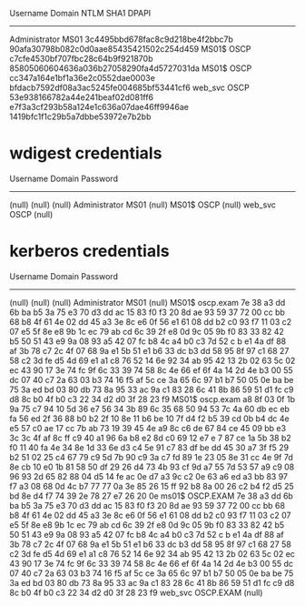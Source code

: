Username       Domain  NTLM                              SHA1                                      DPAPI
--------       ------  ----                              ----                                      -----
Administrator  MS01    3c4495bbd678fac8c9d218be4f2bbc7b  90afa30798b082c0d0aae85435421502c254d459
MS01$          OSCP    c7cfe4530bf707fbc28c64b9f921870b  85805060604636a036b27058290fa4d5727031da
MS01$          OSCP    cc347a164e1bf1a36e2c0552dae0003e  bfdacb7592df08a3ac5245fe004685bf53441cf6
web_svc        OSCP    53e938166782a44e241beaf02d081ff6  e7f3a3cf293b58a124e1c636a07dae46ff9946ae  1419bfc1f1c29b5a7dbbe53972e7b2bb

wdigest credentials
===================

Username       Domain  Password
--------       ------  --------
(null)         (null)  (null)
Administrator  MS01    (null)
MS01$          OSCP    (null)
web_svc        OSCP    (null)

kerberos credentials
====================

Username       Domain     Password
--------       ------     --------
(null)         (null)     (null)
Administrator  MS01       (null)
MS01$          oscp.exam  7e 38 a3 dd 6b ba b5 3a 75 e3 70 d3 dd ac 15 83 f0 f3 20 8d ae 93 59 37 72 00 cc bb 68 b8 4f 61 4e 02 dd 45 a3 3e 8c e6 0f 56 e1 61 08 dd b2 c0 93 f7 11 03 c2 07 e5 5f 8e e8 9b 1c ec 79 ab cd 6c 39 2f e8 0d 9c 05 9b f0 83 33 82 42 b5 50 51 43 e9 9a 08 93 a5 42 07 fc b8 4c a4 b0 c3 7d 52 c
                          b e1 4a df 88 af 3b 78 c7 2c 4f 07 68 9a e1 5b 51 e1 b6 33 dc b3 dd 58 95 8f 97 c1 68 27 58 c2 3d fe d5 4d 69 e1 a1 c8 76 52 14 6e 92 34 ab 95 42 13 2b 02 63 5c 02 ec 43 90 17 3e 74 fc 9f 6c 33 39 74 58 8c 4e 66 ef 6f 4a 14 2d 4e b3 00 55 dc 07 40 c7 2a 63 03 b3 74 16 f5 af 5c ce 3a 65 6c
                           97 b1 b7 50 05 0e ba be 75 3a ed bd 03 80 db 73 8a 95 33 ac 9a c1 83 28 6c 41 8b 86 59 51 d1 fc c9 d8 8c b0 4f b0 c3 22 34 d2 d0 3f 28 23 f9
MS01$          oscp.exam  a8 8f 03 0f 1b 9a 75 c7 94 10 5d 36 e7 56 34 3b 89 6c 35 68 50 94 53 7c 4a 60 db ec eb fa 56 ed 2f 36 88 b0 b2 2f 10 8e 11 b6 be 10 7f d4 f2 b5 39 cd 0b b4 dc 4e e5 57 c0 ae 17 cc 7b ab 73 19 39 45 4e a9 8c c6 de 67 84 ce 45 09 bb e3 3c 3c 4f af 8c ff c9 40 a1 96 6a b8 e2 8d c0 69 12 e7 e
                          7 87 ce 1a 5b 38 b2 f0 11 40 fa 4e 34 8e 1d 33 6e d3 c4 5e 91 c7 83 df be dd 45 30 a7 3f f5 29 b2 51 02 25 c4 67 79 c9 5d 7b 90 c9 3a c7 fd 89 1e 23 05 8e 31 cc 4e 9f 7d 8e cb 10 e0 1b 81 58 50 df 29 26 d4 73 4b 93 cf 9d a7 55 7d 53 57 a9 c9 08 96 93 2d 65 82 88 04 d5 14 fe ac 0e d7 a3 9c
                           c2 0e 63 a6 ed a3 bb 83 97 f7 a3 08 68 0d 4c b7 77 77 0a 3e 85 26 15 ff 92 b8 8a 00 26 c2 b4 f2 d5 25 bd 8e d4 f7 74 39 2e 78 27 e7 26 20 0e
ms01$          OSCP.EXAM  7e 38 a3 dd 6b ba b5 3a 75 e3 70 d3 dd ac 15 83 f0 f3 20 8d ae 93 59 37 72 00 cc bb 68 b8 4f 61 4e 02 dd 45 a3 3e 8c e6 0f 56 e1 61 08 dd b2 c0 93 f7 11 03 c2 07 e5 5f 8e e8 9b 1c ec 79 ab cd 6c 39 2f e8 0d 9c 05 9b f0 83 33 82 42 b5 50 51 43 e9 9a 08 93 a5 42 07 fc b8 4c a4 b0 c3 7d 52 c
                          b e1 4a df 88 af 3b 78 c7 2c 4f 07 68 9a e1 5b 51 e1 b6 33 dc b3 dd 58 95 8f 97 c1 68 27 58 c2 3d fe d5 4d 69 e1 a1 c8 76 52 14 6e 92 34 ab 95 42 13 2b 02 63 5c 02 ec 43 90 17 3e 74 fc 9f 6c 33 39 74 58 8c 4e 66 ef 6f 4a 14 2d 4e b3 00 55 dc 07 40 c7 2a 63 03 b3 74 16 f5 af 5c ce 3a 65 6c
                           97 b1 b7 50 05 0e ba be 75 3a ed bd 03 80 db 73 8a 95 33 ac 9a c1 83 28 6c 41 8b 86 59 51 d1 fc c9 d8 8c b0 4f b0 c3 22 34 d2 d0 3f 28 23 f9
web_svc        OSCP.EXAM  (null)

